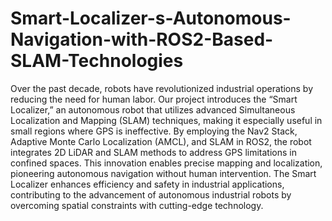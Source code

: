 # Smart-Localizer-s-Autonomous-Navigation-with-ROS2-Based-SLAM-Technologies

Over the past decade, robots have revolutionized industrial operations by reducing the need for human labor. Our project introduces the “Smart Localizer,” an autonomous robot that utilizes advanced Simultaneous Localization and Mapping (SLAM) techniques, making it especially useful in small regions where GPS is ineffective. By employing the Nav2 Stack, Adaptive Monte Carlo Localization (AMCL), and SLAM in ROS2, the robot integrates 2D LiDAR and SLAM methods to address GPS limitations in confined spaces. This innovation enables precise mapping and localization, pioneering autonomous navigation without human intervention. The Smart Localizer enhances efficiency and safety in industrial applications, contributing to the advancement of autonomous industrial robots by overcoming spatial constraints with cutting-edge technology.
